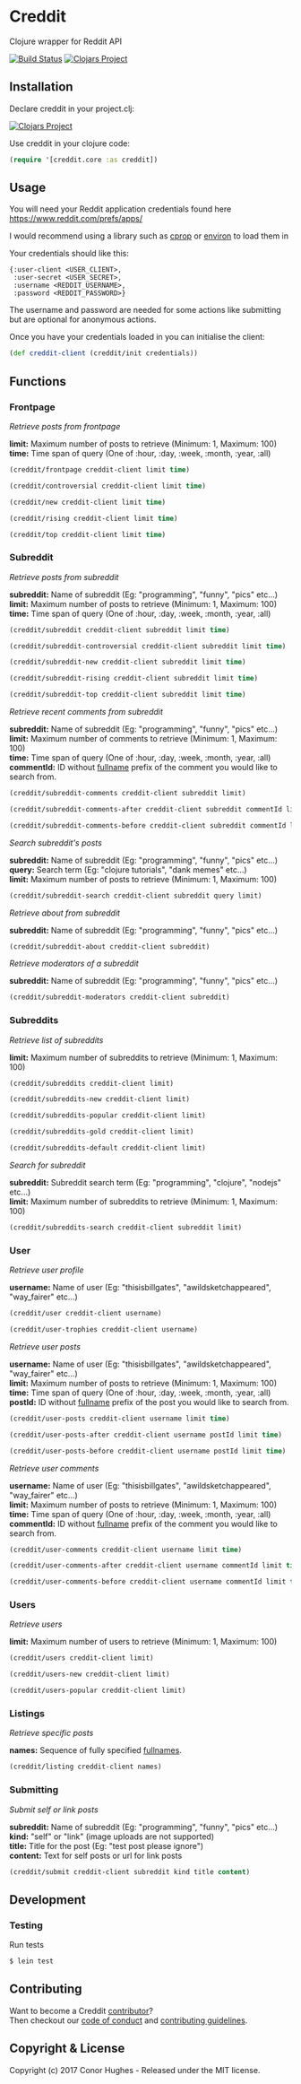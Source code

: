 # Creddit
Clojure wrapper for Reddit API  

[![Build Status](https://travis-ci.com/ThatGuyHughesy/creddit.svg?branch=master)](https://travis-ci.com/ThatGuyHughesy/creddit)
[![Clojars Project](https://img.shields.io/clojars/v/creddit.svg)](https://clojars.org/creddit)

## Installation

Declare creddit in your project.clj:

[![Clojars Project](http://clojars.org/creddit/latest-version.svg)](http://clojars.org/creddit)

Use creddit in your clojure code:

```clojure
(require '[creddit.core :as creddit])
```


## Usage

You will need your Reddit application credentials found here https://www.reddit.com/prefs/apps/

I would recommend using a library such as [cprop](https://github.com/tolitius/cprop) or [environ](https://github.com/weavejester/environ/) to load them in

Your credentials should like this:  

```edn
{:user-client <USER_CLIENT>,
 :user-secret <USER_SECRET>,
 :username <REDDIT_USERNAME>,
 :password <REDDIT_PASSWORD>}
```

The username and password are needed for some actions like submitting but are optional for anonymous actions.

Once you have your credentials loaded in you can initialise the client:

```clojure
(def creddit-client (creddit/init credentials))
```

## Functions

### Frontpage

*Retrieve posts from frontpage*

**limit:** Maximum number of posts to retrieve (Minimum: 1, Maximum: 100)  
**time:** Time span of query (One of :hour, :day, :week, :month, :year, :all)

```clojure
(creddit/frontpage creddit-client limit time)

(creddit/controversial creddit-client limit time)

(creddit/new creddit-client limit time)

(creddit/rising creddit-client limit time)

(creddit/top creddit-client limit time)
```

### Subreddit

*Retrieve posts from subreddit*

**subreddit:** Name of subreddit (Eg: "programming", "funny", "pics" etc...)  
**limit:** Maximum number of posts to retrieve (Minimum: 1, Maximum: 100)  
**time:** Time span of query (One of :hour, :day, :week, :month, :year, :all)

```clojure
(creddit/subreddit creddit-client subreddit limit time)

(creddit/subreddit-controversial creddit-client subreddit limit time)

(creddit/subreddit-new creddit-client subreddit limit time)

(creddit/subreddit-rising creddit-client subreddit limit time)

(creddit/subreddit-top creddit-client subreddit limit time)
```

*Retrieve recent comments from subreddit*

**subreddit:** Name of subreddit (Eg: "programming", "funny", "pics" etc...)  
**limit:** Maximum number of comments to retrieve (Minimum: 1, Maximum: 100)  
**time:** Time span of query (One of :hour, :day, :week, :month, :year, :all)  
**commentId:** ID without [fullname](https://www.reddit.com/dev/api/#fullnames) prefix of the comment you would like to search from.

```clojure
(creddit/subreddit-comments creddit-client subreddit limit)

(creddit/subreddit-comments-after creddit-client subreddit commentId limit time)

(creddit/subreddit-comments-before creddit-client subreddit commentId limit time)
```

*Search subreddit's posts*

**subreddit:** Name of subreddit (Eg: "programming", "funny", "pics" etc...)  
**query:** Search term (Eg: "clojure tutorials", "dank memes" etc...)  
**limit:** Maximum number of posts to retrieve (Minimum: 1, Maximum: 100)   

```clojure
(creddit/subreddit-search creddit-client subreddit query limit)
```

*Retrieve about from subreddit*

**subreddit:** Name of subreddit (Eg: "programming", "funny", "pics" etc...)  

```clojure
(creddit/subreddit-about creddit-client subreddit)
```

*Retrieve moderators of a subreddit*

**subreddit:** Name of subreddit (Eg: "programming", "funny", "pics" etc...)

```clojure
(creddit/subreddit-moderators creddit-client subreddit)
```

### Subreddits

*Retrieve list of subreddits*

**limit:** Maximum number of subreddits to retrieve (Minimum: 1, Maximum: 100)   

```clojure
(creddit/subreddits creddit-client limit)

(creddit/subreddits-new creddit-client limit)

(creddit/subreddits-popular creddit-client limit)

(creddit/subreddits-gold creddit-client limit)

(creddit/subreddits-default creddit-client limit)
```

*Search for subreddit*

**subreddit:** Subreddit search term (Eg: "programming", "clojure", "nodejs" etc...)  
**limit:** Maximum number of subreddits to retrieve (Minimum: 1, Maximum: 100)   

```clojure
(creddit/subreddits-search creddit-client subreddit limit)
```

### User

*Retrieve user profile*

**username:** Name of user (Eg: "thisisbillgates", "awildsketchappeared", "way_fairer" etc...)  

```clojure
(creddit/user creddit-client username)

(creddit/user-trophies creddit-client username)
```

*Retrieve user posts*

**username:** Name of user (Eg: "thisisbillgates", "awildsketchappeared", "way_fairer" etc...)  
**limit:** Maximum number of posts to retrieve (Minimum: 1, Maximum: 100)  
**time:** Time span of query (One of :hour, :day, :week, :month, :year, :all)  
**postId:** ID without [fullname](https://www.reddit.com/dev/api/#fullnames) prefix of the post you would like to search from.

```clojure
(creddit/user-posts creddit-client username limit time)

(creddit/user-posts-after creddit-client username postId limit time)

(creddit/user-posts-before creddit-client username postId limit time)
```

*Retrieve user comments*

**username:** Name of user (Eg: "thisisbillgates", "awildsketchappeared", "way_fairer" etc...)  
**limit:** Maximum number of posts to retrieve (Minimum: 1, Maximum: 100)  
**time:** Time span of query (One of :hour, :day, :week, :month, :year, :all)  
**commentId:** ID without [fullname](https://www.reddit.com/dev/api/#fullnames) prefix of the comment you would like to search from.

```clojure
(creddit/user-comments creddit-client username limit time)

(creddit/user-comments-after creddit-client username commentId limit time)

(creddit/user-comments-before creddit-client username commentId limit time)
```

### Users

*Retrieve users*

**limit:** Maximum number of users to retrieve (Minimum: 1, Maximum: 100)  

```clojure
(creddit/users creddit-client limit)

(creddit/users-new creddit-client limit)

(creddit/users-popular creddit-client limit)
```

### Listings

*Retrieve specific posts*

**names:** Sequence of fully specified [fullnames](https://www.reddit.com/dev/api#fullnames).

```clojure
(creddit/listing creddit-client names)
```

### Submitting

*Submit self or link posts*

**subreddit:** Name of subreddit (Eg: "programming", "funny", "pics" etc...)  
**kind:** "self" or "link" (image uploads are not supported)  
**title:** Title for the post (Eg: "test post please ignore")  
**content:** Text for self posts or url for link posts

```clojure
(creddit/submit creddit-client subreddit kind title content)
```

## Development

### Testing

Run tests

```sh
$ lein test
```

## Contributing

Want to become a Creddit [contributor](https://github.com/ThatGuyHughesy/creddit/blob/master/CONTRIBUTORS.md)?  
Then checkout our [code of conduct](https://github.com/ThatGuyHughesy/creddit/blob/master/CODE_OF_CONDUCT.md) and [contributing guidelines](https://github.com/ThatGuyHughesy/creddit/blob/master/CONTRIBUTING.md).

## Copyright & License

Copyright (c) 2017 Conor Hughes - Released under the MIT license.
